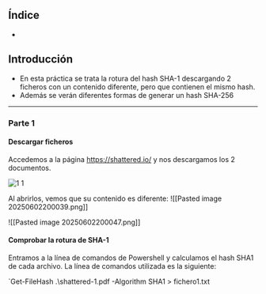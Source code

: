 ## Índice

- 

## Introducción

- En esta práctica se trata la rotura del hash SHA-1 descargando 2 ficheros con un contenido diferente, pero que contienen el mismo hash.
- Además se verán diferentes formas de generar un hash SHA-256

---
### Parte 1

#### Descargar ficheros

Accedemos a la página https://shattered.io/ y nos descargamos los 2 documentos.

![1 1](https://github.com/user-attachments/assets/e0311def-3606-4ce7-9fe0-7bda6682f957)

Al abrirlos, vemos que su contenido es diferente:
![[Pasted image 20250602200039.png]]

![[Pasted image 20250602200047.png]]


#### Comprobar la rotura de SHA-1

Entramos a la línea de comandos de Powershell y calculamos el hash SHA1 de cada archivo. 
La línea de comandos utilizada es la siguiente:

`Get-FileHash .\shattered-1.pdf -Algorithm SHA1 > fichero1.txt
